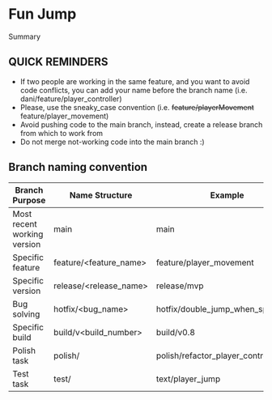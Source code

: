 # Fun Jump
Summary
## QUICK REMINDERS
- If two people are working in the same feature, and you want to avoid code conflicts, you  can add your name before the branch name (i.e. dani/feature/player_controller)
- Please, use the sneaky_case convention (i.e. ~~feature/playerMovement~~ feature/player_movement)
- Avoid pushing code to the main branch, instead, create a release branch from which to work from
- Do not merge not-working code into the main branch :)
## Branch naming convention
| Branch Purpose              | Name Structure         | Example                           |
|-----------------------------|------------------------|-----------------------------------|
| Most recent working version | main                   | main                              |
| Specific feature            | feature/<feature_name> | feature/player_movement           |
| Specific version            | release/<release_name> | release/mvp                       |
| Bug solving                 | hotfix/<bug_name>      | hotfix/double_jump_when_spamming  |
| Specific build              | build/v<build_number>  | build/v0.8                        |
| Polish task                 | polish/<task>          | polish/refactor_player_controller |
| Test task                   | test/<task>            | text/player_jump                  |
